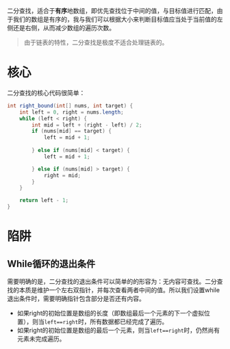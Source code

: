 
二分查找，适合于**有序**地数组，即优先查找位于中间的值，与目标值进行匹配，由于我们的数组是有序的，我与我们可以根据大小来判断目标值应当处于当前值的左侧还是右侧，从而减少数组的遍历次数。

> 由于链表的特性，二分查找是极度不适合处理链表的。


# 核心

二分查找的核心代码很简单：

```java
int right_bound(int[] nums, int target) {
	int left = 0, right = nums.length;
	while (left < right) {
		int mid = left + (right - left) / 2;
		if (nums[mid] == target) {
			left = mid + 1;
			
		} else if (nums[mid] < target) {
			left = mid + 1;

		} else if (nums[mid] > target) {
			right = mid;
		}
	}

	return left - 1;
}
```

# 陷阱

## While循环的退出条件

需要明确的是，二分查找的退出条件可以简单的的形容为：无内容可查找。二分查找的本质是维护一个左右双指针，并每次查看两者中间的值。所以我们设置while退出条件时，需要明确指针包含部分是否还有内容。
- 如果right的初始位置是数组的长度（即数组最后一个元素的下一个虚拟位置），则当`left==right`时，所有数据都已经完成了遍历。
- 如果right的初始位置是数组的最后一个元素，则当`left==right`时，仍然尚有元素未完成遍历。